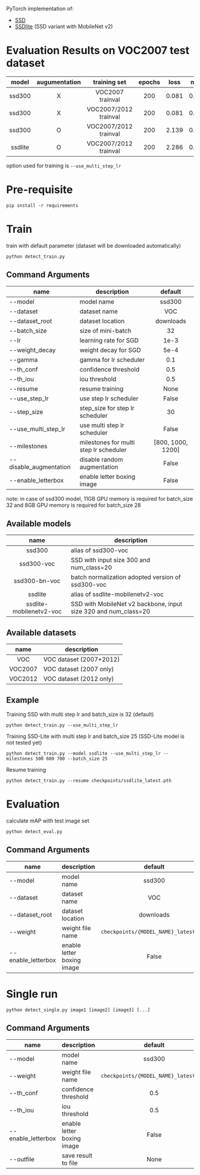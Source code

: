 
PyTorch implementation of:

* [SSD](https://arxiv.org/abs/1512.02325)
* [SSDlite](https://arxiv.org/abs/1801.04381) (SSD variant with MobileNet v2)

# Evaluation Results on VOC2007 test dataset

| model      | augumentation | training set          | epochs | loss  | mAP    |
|:----------:|:-------------:|:---------------------:|:------:|:-----:|:------:|
| ssd300     | X             | VOC2007 trainval      | 200    | 0.081 | 0.430  |
| ssd300     | X             | VOC2007/2012 trainval | 200    | 0.081 | 0.522  |
| ssd300     | O             | VOC2007/2012 trainval | 200    | 2.139 | 0.776  |
| ssdlite    | O             | VOC2007/2012 trainval | 200    | 2.286 | 0.691  |

option used for training is `--use_multi_step_lr`

# Pre-requisite

```
pip install -r requirements
```

# Train

train with default parameter (dataset will be downloaded automatically)

```
python detect_train.py
```

## Command Arguments
| name                | description | default |
|---------------------|-------------|:-------:|
| --model             | model name | ssd300 |
| --dataset           | dataset name | VOC |
| --dataset_root      | dataset location | downloads |
| --batch_size        | size of mini-batch | 32 |
| --lr                | learning rate for SGD | 1e-3  |
| --weight_decay      | weight decay for SGD | 5e-4 |
| --gamma             | gamma for lr scheduler | 0.1 |
| --th_conf           | confidence threshold | 0.5 |
| --th_iou            | iou threshold | 0.5 |
| --resume            | resume training | None |
| --use_step_lr       | use step lr scheduler | False  |
| --step_size         | step_size for step lr scheduler | 30 |
| --use_multi_step_lr | use multi step lr scheduler | False  |
| --milestones        | milestones for multi step lr scheduler | [800, 1000, 1200] |
| --disable_augmentation | disable random augmentation | False |
| --enable_letterbox  | enable letter boxing image | False |

note: 
in case of ssd300 model, 11GB GPU memory is required for batch_size 32 and 8GB GPU memory is required for batch_size 28

## Available models
| name                    | description |
|:-----------------------:|-------------|
| ssd300                  | alias of ssd300-voc |
| ssd300-voc              | SSD with input size 300 and num_class=20 |
| ssd300-bn-voc           | batch normalization adopted version of ssd300-voc |
| ssdlite                 | alias of ssdlite-mobilenetv2-voc |
| ssdlite-mobilenetv2-voc | SSD with MobileNet v2 backbone, input size 320 and num_class=20 |

## Available datasets
| name                 | description |
|:--------------------:|-------------|
| VOC                  | VOC dataset (2007+2012) |
| VOC2007              | VOC dataset (2007 only) |
| VOC2012              | VOC dataset (2012 only) |

## Example

Training SSD with multi step lr and batch_size is 32 (default)

```
python detect_train.py --use_multi_step_lr
```

Training SSD-Lite with multi step lr and batch_size 25 (SSD-Lite model is not tested yet)

```
python detect_train.py --model ssdlite --use_multi_step_lr --milestones 500 600 700 --batch_size 25
```

Resume training

```
python detect_train.py --resume checkpoints/ssdlite_latest.pth
```

# Evaluation

calculate mAP with test image set

```
python detect_eval.py
```

## Command Arguments
| name                | description  | default |
|---------------------|--------------|:-------:|
| --model             | model name   | ssd300  |
| --dataset           | dataset name | VOC     |
| --dataset_root      | dataset location | downloads |
| --weight            | weight file name | `checkpoints/{MODEL_NAME}_latest.pth` |
| --enable_letterbox  | enable letter boxing image | False |

# Single run

```
python detect_single.py image1 [image2] [image3] [...]
```

## Command Arguments
| name                | description | default |
|---------------------|-------------|:-------:|
| --model             | model name | ssd300 |
| --weight            | weight file name | `checkpoints/{MODEL_NAME}_latest.pth` |
| --th_conf           | confidence threshold | 0.5 |
| --th_iou            | iou threshold | 0.5 |
| --enable_letterbox  | enable letter boxing image | False |
| --outfile           | save result to file | None |

